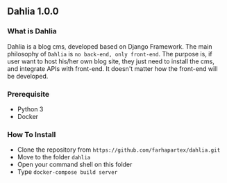 ## Dahlia 1.0.0

### What is Dahlia
Dahlia is a blog cms, developed based on Django Framework. The main philosophy of `Dahlia` is `no back-end, only front-end`. The purpose is, if user want to host his/her own blog site, they just need to install the cms, and integrate APIs with front-end. It doesn't matter how the front-end will be developed. 

### Prerequisite
* Python 3
* Docker

### How To Install

* Clone the repository from `https://github.com/farhapartex/dahlia.git`
* Move to the folder `dahlia`
* Open your command shell on this folder
* Type `docker-compose build server`